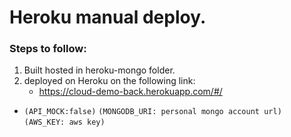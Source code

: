 # Heroku manual deploy.

### Steps to follow:

1. Built hosted in heroku-mongo folder.
2. deployed on Heroku on the following link:
   - https://cloud-demo-back.herokuapp.com/#/

- `(API_MOCK:false)`
  `(MONGODB_URI: personal mongo account url)`
  `(AWS_KEY: aws key)`
